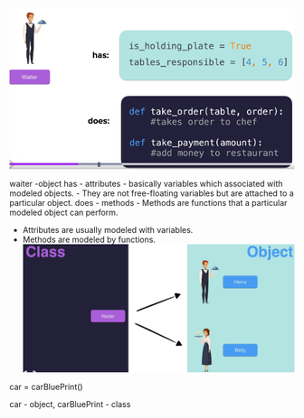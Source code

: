 ![img.png](img.png)

waiter -object
has - attributes - basically variables which associated with modeled objects. 
                 - They are not free-floating variables but are attached to a particular object.
does - methods   - Methods are functions that a particular modeled object can perform.


- Attributes are usually modeled with variables.
- Methods are modeled by functions.
![img_1.png](img_1.png)

car = carBluePrint()

car - object, carBluePrint - class